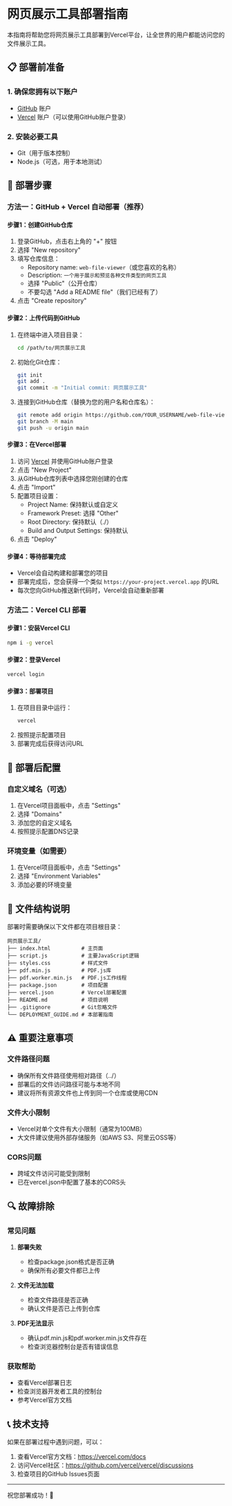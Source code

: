 # 网页展示工具部署指南

本指南将帮助您将网页展示工具部署到Vercel平台，让全世界的用户都能访问您的文件展示工具。

## 📋 部署前准备

### 1. 确保您拥有以下账户
- [GitHub](https://github.com) 账户
- [Vercel](https://vercel.com) 账户（可以使用GitHub账户登录）

### 2. 安装必要工具
- Git（用于版本控制）
- Node.js（可选，用于本地测试）

## 🚀 部署步骤

### 方法一：GitHub + Vercel 自动部署（推荐）

#### 步骤1：创建GitHub仓库
1. 登录GitHub，点击右上角的 "+" 按钮
2. 选择 "New repository"
3. 填写仓库信息：
   - Repository name: `web-file-viewer`（或您喜欢的名称）
   - Description: `一个用于展示和预览各种文件类型的网页工具`
   - 选择 "Public"（公开仓库）
   - 不要勾选 "Add a README file"（我们已经有了）
4. 点击 "Create repository"

#### 步骤2：上传代码到GitHub
1. 在终端中进入项目目录：
   ```bash
   cd /path/to/网页展示工具
   ```

2. 初始化Git仓库：
   ```bash
   git init
   git add .
   git commit -m "Initial commit: 网页展示工具"
   ```

3. 连接到GitHub仓库（替换为您的用户名和仓库名）：
   ```bash
   git remote add origin https://github.com/YOUR_USERNAME/web-file-viewer.git
   git branch -M main
   git push -u origin main
   ```

#### 步骤3：在Vercel部署
1. 访问 [Vercel](https://vercel.com) 并使用GitHub账户登录
2. 点击 "New Project"
3. 从GitHub仓库列表中选择您刚创建的仓库
4. 点击 "Import"
5. 配置项目设置：
   - Project Name: 保持默认或自定义
   - Framework Preset: 选择 "Other"
   - Root Directory: 保持默认（./）
   - Build and Output Settings: 保持默认
6. 点击 "Deploy"

#### 步骤4：等待部署完成
- Vercel会自动构建和部署您的项目
- 部署完成后，您会获得一个类似 `https://your-project.vercel.app` 的URL
- 每次您向GitHub推送新代码时，Vercel会自动重新部署

### 方法二：Vercel CLI 部署

#### 步骤1：安装Vercel CLI
```bash
npm i -g vercel
```

#### 步骤2：登录Vercel
```bash
vercel login
```

#### 步骤3：部署项目
1. 在项目目录中运行：
   ```bash
   vercel
   ```
2. 按照提示配置项目
3. 部署完成后获得访问URL

## 🔧 部署后配置

### 自定义域名（可选）
1. 在Vercel项目面板中，点击 "Settings"
2. 选择 "Domains"
3. 添加您的自定义域名
4. 按照提示配置DNS记录

### 环境变量（如需要）
1. 在Vercel项目面板中，点击 "Settings"
2. 选择 "Environment Variables"
3. 添加必要的环境变量

## 📁 文件结构说明

部署时需要确保以下文件都在项目根目录：

```
网页展示工具/
├── index.html          # 主页面
├── script.js           # 主要JavaScript逻辑
├── styles.css          # 样式文件
├── pdf.min.js          # PDF.js库
├── pdf.worker.min.js   # PDF.js工作线程
├── package.json        # 项目配置
├── vercel.json         # Vercel部署配置
├── README.md           # 项目说明
├── .gitignore          # Git忽略文件
└── DEPLOYMENT_GUIDE.md # 本部署指南
```

## ⚠️ 重要注意事项

### 文件路径问题
- 确保所有文件路径使用相对路径（../）
- 部署后的文件访问路径可能与本地不同
- 建议将所有资源文件也上传到同一个仓库或使用CDN

### 文件大小限制
- Vercel对单个文件有大小限制（通常为100MB）
- 大文件建议使用外部存储服务（如AWS S3、阿里云OSS等）

### CORS问题
- 跨域文件访问可能受到限制
- 已在vercel.json中配置了基本的CORS头

## 🔍 故障排除

### 常见问题

1. **部署失败**
   - 检查package.json格式是否正确
   - 确保所有必要文件都已上传

2. **文件无法加载**
   - 检查文件路径是否正确
   - 确认文件是否已上传到仓库

3. **PDF无法显示**
   - 确认pdf.min.js和pdf.worker.min.js文件存在
   - 检查浏览器控制台是否有错误信息

### 获取帮助
- 查看Vercel部署日志
- 检查浏览器开发者工具的控制台
- 参考Vercel官方文档

## 📞 技术支持

如果在部署过程中遇到问题，可以：
1. 查看Vercel官方文档：https://vercel.com/docs
2. 访问Vercel社区：https://github.com/vercel/vercel/discussions
3. 检查项目的GitHub Issues页面

---

祝您部署成功！🎉